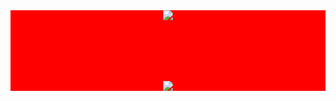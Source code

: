 <div align="center" style="color:red;background-color:red">
 <img src="https://avatars2.githubusercontent.com/u/16360081?s=460&u=65967f70573e15538079f1f88842bbde223a9033&v=4">
 
<!-- <p align="center"><img src="https://odds-readme-badge-rainbow.vercel.app/api" /></p>
 -->
 <h4 style="color:red">Surasak Sincharoen</h4>
 <h5>Code every time Bug everywhere</h5>
 
 ![](https://komarev.com/ghpvc/?username=moomdate&color=green)
</div>
